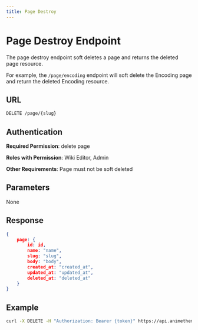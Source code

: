 ```yaml
---
title: Page Destroy
---
```


# Page Destroy Endpoint

The page destroy endpoint soft deletes a page and returns the deleted page resource.

For example, the `/page/encoding` endpoint will soft delete the Encoding page and return the deleted Encoding resource.

## URL

```sh
DELETE /page/{slug}
```

## Authentication

**Required Permission**: delete page

**Roles with Permission**: Wiki Editor, Admin

**Other Requirements**: Page must not be soft deleted

## Parameters

None

## Response

```json
{
    page: {
        id: id,
        name: "name",
        slug: "slug",
        body: "body",
        created_at: "created_at",
        updated_at: "updated_at",
        deleted_at: "deleted_at"
    }
}
```

## Example

```bash
curl -X DELETE -H "Authorization: Bearer {token}" https://api.animethemes.moe/page/encoding
```
